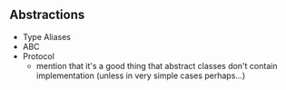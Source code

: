 ## Abstractions

- Type Aliases
- ABC
- Protocol
  - mention that it's a good thing that abstract classes don't contain implementation (unless in very simple cases perhaps...)
